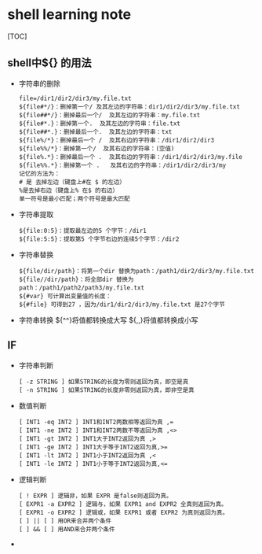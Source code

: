 # shell learning note

[TOC]

##  shell中${} 的用法
* 字符串的删除
    ```
    file=/dir1/dir2/dir3/my.file.txt
    ${file#*/}：删掉第一个/ 及其左边的字符串：dir1/dir2/dir3/my.file.txt
    ${file##*/}：删掉最后一个/  及其左边的字符串：my.file.txt
    ${file#*.}：删掉第一个.  及其左边的字符串：file.txt
    ${file##*.}：删掉最后一个.  及其左边的字符串：txt
    ${file%/*}：删掉最后一个 /  及其右边的字符串：/dir1/dir2/dir3
    ${file%%/*}：删掉第一个/  及其右边的字符串：(空值)
    ${file%.*}：删掉最后一个 .  及其右边的字符串：/dir1/dir2/dir3/my.file
    ${file%%.*}：删掉第一个 .   及其右边的字符串：/dir1/dir2/dir3/my
    记忆的方法为：
    # 是 去掉左边（键盘上#在 $ 的左边）
    %是去掉右边（键盘上% 在$ 的右边）
    单一符号是最小匹配；两个符号是最大匹配
    ```

* 字符串提取
    ```
    ${file:0:5}：提取最左边的5 个字节：/dir1
    ${file:5:5}：提取第5 个字节右边的连续5个字节：/dir2
    ```
* 字符串替换
    ```
    ${file/dir/path}：将第一个dir 替换为path：/path1/dir2/dir3/my.file.txt
    ${file//dir/path}：将全部dir 替换为path：/path1/path2/path3/my.file.txt
    ${#var} 可计算出变量值的长度：
    ${#file} 可得到27 ，因为/dir1/dir2/dir3/my.file.txt 是27个字节
    ```
* 字符串转换
    ${^^}将值都转换成大写
    ${,,}将值都转换成小写
## IF
* 字符串判断
    ```   
    [ -z STRING ] 如果STRING的长度为零则返回为真，即空是真
    [ -n STRING ] 如果STRING的长度非零则返回为真，即非空是真
    ```
* 数值判断
    ```
    [ INT1 -eq INT2 ] INT1和INT2两数相等返回为真 ,=
    [ INT1 -ne INT2 ] INT1和INT2两数不等返回为真 ,<>
    [ INT1 -gt INT2 ] INT1大于INT2返回为真 ,>
    [ INT1 -ge INT2 ] INT1大于等于INT2返回为真,>=
    [ INT1 -lt INT2 ] INT1小于INT2返回为真 ,<
    [ INT1 -le INT2 ] INT1小于等于INT2返回为真,<=
    ```
* 逻辑判断
    ```
    [ ! EXPR ] 逻辑非，如果 EXPR 是false则返回为真。
    [ EXPR1 -a EXPR2 ] 逻辑与，如果 EXPR1 and EXPR2 全真则返回为真。
    [ EXPR1 -o EXPR2 ] 逻辑或，如果 EXPR1 或者 EXPR2 为真则返回为真。
    [ ] || [ ] 用OR来合并两个条件
    [ ] && [ ] 用AND来合并两个条件
    ```
* 
